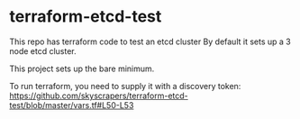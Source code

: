 # terraform-etcd-test
This repo has terraform code to test an etcd cluster
By default it sets up a 3 node etcd cluster.

This project sets up the bare minimum.

To run terraform, you need to supply it with a discovery token: https://github.com/skyscrapers/terraform-etcd-test/blob/master/vars.tf#L50-L53
